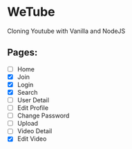 # WeTube

Cloning Youtube with Vanilla and NodeJS


## Pages:
- [ ] Home
- [x] Join
- [x] Login
- [x] Search
- [ ] User Detail
- [ ] Edit Profile
- [ ] Change Password
- [ ] Upload
- [ ] Video Detail
- [x] Edit Video
